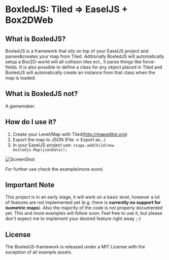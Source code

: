 BoxledJS: Tiled => EaselJS + Box2DWeb
================

## What is BoxledJS?
BoxledJS is a framework that sits on top of your EaselJS project and parses&creates your map from Tiled. Aditionally BoxledJS will automatically setup a Box2D-world will all collision tiles ect., it parse things like force-fields. It is also possible to define a class for any object placed in Tiled and BoxledJS will automatically create an instance from that class when the map is loaded.

## What is BoxledJS not?
A gamemaker.

## How do I use it?
1. Create your Level/Map with Tiled(http://mapeditor.org)
2. Export the map to JSON (File -> Export as...)
3. In your EaselJS-project use: `stage.addChild(new boxledjs.Map(jsonData));`

![ScreenShot](https://raw.github.com/olsn/BoxledJS/master/examples/basic_usage/screenshot_basic_usage.jpg)

For further use check the example(more soon)

## Important Note
This project is in an early stage, it will work on a basic level, however a lot of features are not implemented yet (e.g. there is **currently no support for isometric maps**). Also the majority of the code is not properly documented yet. This and more examples will follow soon.
Feel free to use it, but please don't expect me to implement your desired feature right away ;-)

## License
The BoxledJS-framework is released under a MIT License with the exception of all example assets.